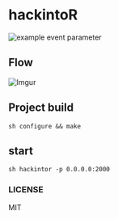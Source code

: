 # hackintoR

![example event parameter](https://github.com/br7roy/hackintoR/actions/workflows/makefile.yml/badge.svg?event=push)


## Flow
![Imgur](https://i.imgur.com/uV4WDOO.png)

## Project build
```
sh configure && make
```

## start
```
sh hackintor -p 0.0.0.0:2000
```

### LICENSE  
MIT

